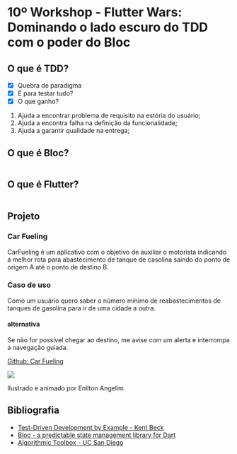 # 10º Workshop - Flutter Wars: Dominando o lado escuro do TDD com o poder do Bloc


## O que é TDD?

- [x] Quebra de paradigma
- [x] É para testar tudo?
- [x] O que ganho?

1. Ajuda a encontrar problema de requisito na estória do usuário;
2. Ajuda a encontra falha na definição da funcionalidade;
3. Ajuda a garantir qualidade na entrega;

## O que é Bloc?

```text

```

## O que é Flutter?

```text

```

## Projeto

### Car Fueling

CarFueling é um aplicativo com o objetivo de auxiliar o motorista indicando a melhor rota para abastecimento de tanque de casolina saindo do ponto de origem A até o ponto de destino B.

### Caso de uso

Como um usuário quero saber o número mínimo de reabastecimentos de tanques de gasolina para ir de uma cidade a outra.

#### alternativa

Se não for possível chegar ao destino, me avise com um alerta e interrompa a navegação guiada.


[Github: Car Fueling](https://github.com/eniltonangelim/car_fueling.git)

![](./assets/carfueling_home.jpeg)

Ilustrado e animado por Enilton Angelim

## Bibliografia

- [Test-Driven Development by Example - Kent Beck](https://www.amazon.com/Test-Driven-Development-Kent-Beck/dp/0321146530/ref=tmm_pap_swatch_0?_encoding=UTF8&qid=&sr=)
- [Bloc - a predictable state management library for Dart](https://bloclibrary.dev/#/)
- [Algorithmic Toolbox - UC San Diego](https://www.coursera.org/learn/algorithmic-toolbox)